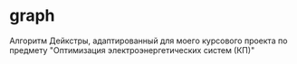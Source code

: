 # graph
Алгоритм Дейкстры, адаптированный для моего курсового проекта по предмету "Оптимизация электроэнергетических систем (КП)" 
